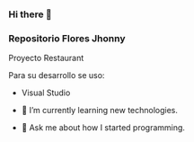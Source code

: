 ### Hi there 👋
### Repositorio Flores Jhonny

Proyecto Restaurant

Para su desarrollo se uso:

- Visual Studio

- 🌱 I’m currently learning new technologies.
- 💬 Ask me about how I started programming.
